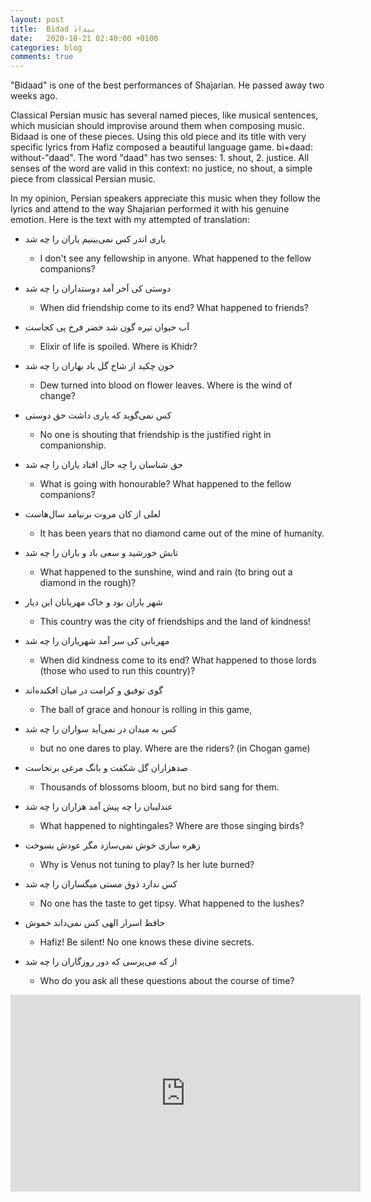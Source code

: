 ```yaml
---
layout: post
title:  Bidad بیداد
date:   2020-10-21 02:40:00 +0100
categories: blog
comments: true
---
```


"Bidaad" is one of the best performances of Shajarian.
He passed away two weeks ago.

Classical Persian music has several named pieces, like musical sentences, which musician should improvise around them when composing music.
Bidaad is one of these pieces.
Using this old piece and its title with very specific lyrics from Hafiz composed a beautiful language game.
bi+daad: without-"daad". The word "daad" has two senses: 1. shout, 2. justice. All senses of the word are valid in this context: no justice, no shout, a simple piece from classical Persian music.

In my opinion, Persian speakers appreciate this music when they follow the lyrics and attend to the way Shajarian performed it with his genuine emotion. Here is the text with my attempted of translation:

* یاری اندر کس نمی‌بینیم یاران را چه شد
  - I don't see any fellowship in anyone. What happened to the fellow companions?
* دوستی کی آخر آمد دوستداران را چه شد
  - When did friendship come to its end? What happened to friends?

* آب حیوان تیره گون شد خضر فرخ پی کجاست
  - Elixir of life is spoiled. Where is Khidr?
* خون چکید از شاخ گل باد بهاران را چه شد
  - Dew turned into blood on flower leaves. Where is the wind of change?

* کس نمی‌گوید که یاری داشت حق دوستی
  - No one is shouting that friendship is the justified right in companionship.
* حق شناسان را چه حال افتاد یاران را چه شد
  - What is going with honourable? What happened to the fellow companions?

* لعلی از کان مروت برنیامد سال‌هاست
  - It has been years that no diamond came out of the mine of humanity.
* تابش خورشید و سعی باد و باران را چه شد
  - What happened to the sunshine, wind and rain (to bring out a diamond in the rough)?

* شهر یاران بود و خاک مهربانان این دیار
  - This country was the city of friendships and the land of kindness!
* مهربانی کی سر آمد شهریاران را چه شد
  - When did kindness come to its end? What happened to those lords (those who used to run this country)?

* گوی توفیق و کرامت در میان افکنده‌اند
  - The ball of grace and honour is rolling in this game,
* کس به میدان در نمی‌آید سواران را چه شد
  - but no one dares to play. Where are the riders? (in Chogan game)

* صدهزاران گل شکفت و بانگ مرغی برنخاست
  - Thousands of blossoms bloom, but no bird sang for them.
* عندلیبان را چه پیش آمد هزاران را چه شد
  - What happened to nightingales? Where are those singing birds?

* زهره سازی خوش نمی‌سازد مگر عودش بسوخت
  - Why is Venus not tuning to play? Is her lute burned?
* کس ندارد ذوق مستی میگساران را چه شد
  - No one has the taste to get tipsy. What happened to the lushes?

* حافظ اسرار الهی کس نمی‌داند خموش
  - Hafiz! Be silent! No one knows these divine secrets.
* از که می‌پرسی که دور روزگاران را چه شد
  - Who do you ask all these questions about the course of time?

<iframe width="560" height="315" src="https://www.youtube.com/embed/Dv3iiMoMSbg" frameborder="0" allow="accelerometer; autoplay; clipboard-write; encrypted-media; gyroscope; picture-in-picture" allowfullscreen></iframe>
